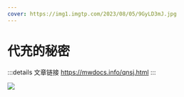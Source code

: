 ```yaml
---
cover: https://img1.imgtp.com/2023/08/05/9GyLD3mJ.jpg
---
```


# 代充的秘密

:::details 文章链接
https://mwdocs.info/qnsj.html
:::

<img src="https://img1.imgtp.com/2023/08/05/D8Ydz0sP.jpg">